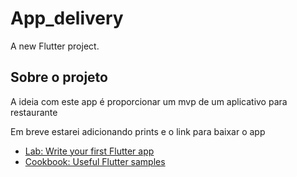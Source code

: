#  App_delivery

A new Flutter project.

## Sobre o projeto

A ideia com este app é proporcionar um mvp de um aplicativo para restaurante

Em breve estarei adicionando prints e o link para baixar o app

- [Lab: Write your first Flutter app](https://flutter.dev/docs/get-started/codelab)
- [Cookbook: Useful Flutter samples](https://flutter.dev/docs/cookbook)


